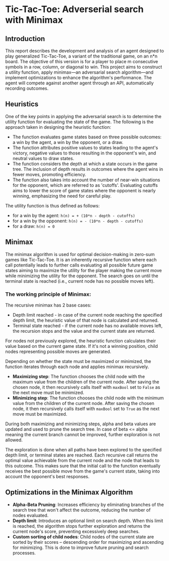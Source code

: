 # Tic-Tac-Toe: Adverserial search with Minimax


## Introduction

This report describes the development and analysis of an agent designed to play generalized Tic-Tac-Toe, a variant of the traditional game, on an n*n board. The objective of this version is for a player to place m consecutive symbols in a row, column, or diagonal to win. This project aims to construct a utility function, apply minimax—an adversarial search algorithm—and implement optimizations to enhance the algorithm's performance. The agent will compete against another agent through an API, automatically recording outcomes.

## Heuristics

One of the key points in applying the adversarial search is to determine the utility function for evaluating the state of the game. The following is the approach taken in designing the heuristic function:

- The function evaluates game states based on three possible outcomes: a win by the agent, a win by the opponent, or a draw. 
- The function attributes positive values to states leading to the agent's victory, negative values to those resulting in the opponent's win, and neutral values to draw states.
- The function considers the depth at which a state occurs in the game tree. The inclusion of depth results in outcomes where the agent wins in fewer moves, promoting efficiency.
- The function also takes into account the number of near-win situations for the opponent, which are referred to as 'cutoffs'. Evaluating cutoffs aims to lower the score of game states where the opponent is nearly winning, emphasizing the need for careful play.

The utility function is thus defined as follows:

- for a win by the agent: `h(n) = + (10*n - depth - cutoffs)`
- for a win by the opponent: `h(n) = - (10*n - depth - cutoffs)`
- for a draw: `h(n) = 0`

## Minimax 

The minimax algorithm is used for optimal decision-making in zero-sum games like Tic-Tac-Toe. It is an inherently recursive function where each call potentially leads to further calls evaluating all possible future game states aiming to maximize the utility for the player making the current move while minimizing the utility for the opponent. The search goes on until the terminal state is reached (i.e., current node has no possible moves left).

### The working principle of Minimax:

The recursive minimax has 2 base cases:
- Depth limit reached - in case of the current node reaching the specified depth limit, the heuristic value of that node is calculated and returned.
- Terminal state reached - if the current node has no available moves left, the recursion stops and the value and the current state are returned.

For nodes not previously explored, the heuristic function calculates their value based on the current game state. If it's not a winning position, child nodes representing possible moves are generated.

Depending on whether the state must be maximized or minimized, the function iterates through each node and applies minimax recursively.
- **Maximizing step**: The function chooses the child node with the maximum value from the children of the current node. After saving the chosen node, it then recursively calls itself with `maxBool` set to `False` as the next move must be minimized.
- **Minimizing step**: The function chooses the child node with the minimum value from the children of the current node. After saving the chosen node, it then recursively calls itself with `maxBool` set to `True` as the next move must be maximized.

During both maximizing and minimizing steps, alpha and beta values are updated and used to prune the search tree. In case of beta <= alpha meaning the current branch cannot be improved, further exploration is not allowed.

The exploration is done when all paths have been explored to the specified depth limit, or terminal states are reached. Each recursive call returns the optimal value achievable from the current node and the node that leads to this outcome. This makes sure that the initial call to the function eventually receives the best possible move from the game's current state, taking into account the opponent's best responses.

## Optimizations in the Minimax Algorithm

- **Alpha-Beta Pruning**: Increases efficiency by eliminating branches of the search tree that won't affect the outcome, reducing the number of nodes evaluated.
- **Depth limit**: Introduces an optional limit on search depth. When this limit is reached, the algorithm stops further exploration and returns the current node's score, preventing excessively deep searches.
- **Custom sorting of child nodes**: Child nodes of the current state are sorted by their scores – descending order for maximizing and ascending for minimizing. This is done to improve future pruning and search processes.

